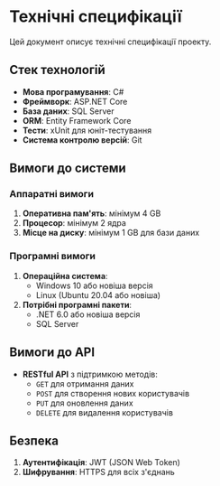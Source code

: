 # Технічні специфікації

Цей документ описує технічні специфікації проекту.

## Стек технологій

- **Мова програмування**: C#
- **Фреймворк**: ASP.NET Core
- **База даних**: SQL Server
- **ORM**: Entity Framework Core
- **Тести**: xUnit для юніт-тестування
- **Система контролю версій**: Git

## Вимоги до системи

### Аппаратні вимоги

1. **Оперативна пам'ять**: мінімум 4 GB
2. **Процесор**: мінімум 2 ядра
3. **Місце на диску**: мінімум 1 GB для бази даних

### Програмні вимоги

1. **Операційна система**:
    - Windows 10 або новіша версія
    - Linux (Ubuntu 20.04 або новіша)
2. **Потрібні програмні пакети**:
    - .NET 6.0 або новіша версія
    - SQL Server

## Вимоги до API

- **RESTful API** з підтримкою методів:
  - `GET` для отримання даних
  - `POST` для створення нових користувачів
  - `PUT` для оновлення даних
  - `DELETE` для видалення користувачів

## Безпека

1. **Аутентифікація**: JWT (JSON Web Token)
2. **Шифрування**: HTTPS для всіх з'єднань
